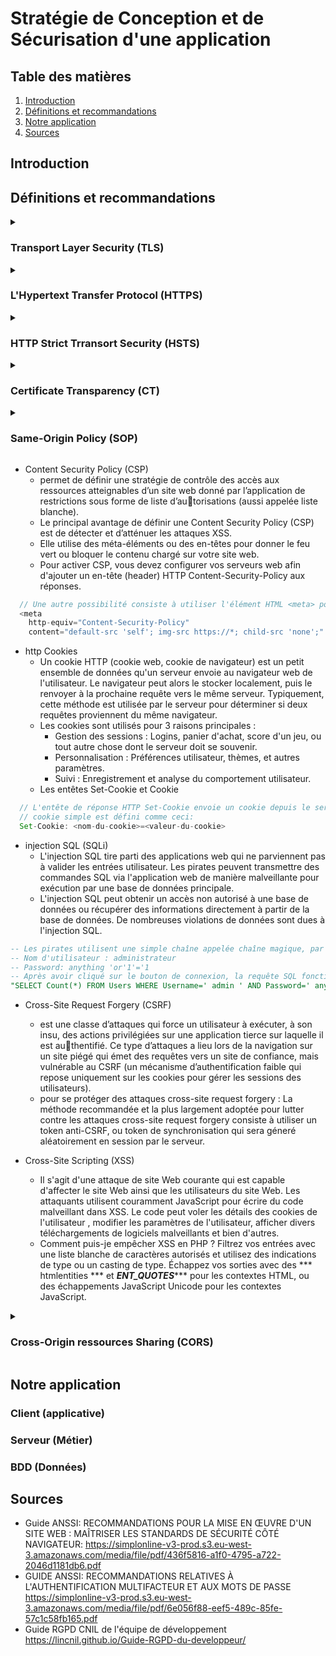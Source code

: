 # Stratégie de Conception et de Sécurisation d'une application

## Table des matières
 1. [Introduction](#introduction)
 2. [Définitions et recommandations](#définitions-et-recommandations)
 3. [Notre application](#notre-application)
 4. [Sources](#sources)
## Introduction
<!-- Notre introduction en anglais -->



## Définitions et recommandations

<!-- Liste des termes avec définition, recommandations, exemples, couche ntier -->

<!--  Voici un Model

<details>
  <summary>

  ### I'am the HEADER
  
  </summary>

  #### Définition
  - First line.
    - Sub-First line.
  - Second line
  
  #### Recommandations
  - R1 - title of recommandation
    - Content
  - R2
    - Content

</details>

 -->
<details>
  <summary>

  ### Transport Layer Security (TLS)

  </summary>

  #### Définition
  - Transport Layer Security anciennement appelé Secure Socket Layer (SSL) est un protocole cryptographique conçu pour fournir une communications sécurisé sur un réseau informatique.
  - TLS permet de garantir 3 propriété de sécurité, 
    - `Confidentialité` : Personne d'autre ne peut lire la communication parce que elle est chiffré.
    - `Authenticité` : L'identité des participants à la communication peut être vérifier.
    - `intégrité` : Les messages de la communication ne peuvent pas être modifiées en route par un adversaire.
  #### Recommandations
  - R1 - Recommandations de sécurité relatives à TLS: 
    - Il est nécessaire de mettre en œuvre les Recommandations de sécurité relatives à TLS
    pour tout site même si celui-ci ne traite pas d’informations sensibles.
</details>

<details>
  <summary>

  ### L'Hypertext Transfer Protocol (HTTPS) 
  
  </summary>

  #### Définition
  - C'est un protocole de communication client-serveur pout accéder à des ressources sur un serveur web.
  - La mise en place de HTTPS sur un site ou une application web est une garantie de sécurité qui
    repose sur TLS pour assurer la confidentialité, l'authenticité et l’intégrité des informations échangées, ainsi que
    l’authenticité du serveur contacté.
  - les requêtes HTTP contient : une méthode, un cible et la version du protocole, contient également un en-tête.

  
  #### Recommandations
  - R2 - Mettre en œuvre HSTS
    - Il est nécessaire de mettre en œuvre `HSTS` afin de limiter les risques d’attaque de
    type **Man-In-The-Middle** dus à des accès non sécurisés générés par les utilisateurs ou
    par un attaquant.
  - R3 - Surveiller les CT logs
    - Il est recommandé que l’hébergeur ou le responsable d’un site web mette en œuvre
    un processus de surveillance des Certificate Transparency logs afin de détecter et révo￾quer les certificats illégitimes qui correspondent à des domaines sous son contrôle.

</details>


<details>
  <summary>

  ### HTTP Strict Trransort Security (HSTS)
  
  </summary>

  #### Définition
  - indique au navigateur d’utiliser automatiquement HTTPS pour tous les accès au site web.
  - HSTS permet à un site Web d'informer le navigateur qu'il ne doit jamais charger le site à l'aide de HTTP et qu'il doit automatiquement convertir toutes les tentatives d'accès au site à l'aide de HTTP en requêtes HTTPS.
  - Demander au navigateur d’utiliser exclusivement HTTPS pour se connecter au site
    visité et à ses sous-domaines, pour une durée d’un an : 
    ``` Strict−Transport−Securit : max−age =31536000 ; includeSubDomains ; ```
  - PS: HTTPS securise seulement l'echange d'informations il agit uniquement pendant l'échange
  
  #### Recommandations
  - R2 - Mettre en œuvre HSTS
    - Il est nécessaire de mettre en œuvre `HSTS` afin de limiter les risques d’attaque de
    type **Man-In-The-Middle** dus à des accès non sécurisés générés par les utilisateurs ou
    par un attaquant.
  - *Attention*
    - Attention, la pérennité de l’accès en HTTPS est un prérequis indispensable à HSTS, qui rendra l’accès en clair impossible

</details>
 
 
<details>
  <summary>

  ### Certificate Transparency (CT)
  
  </summary>

  #### Définition
  - L'autorité de certification c'est un eco-systeme qui vise à faciliter la détection de certificats frauduleux ou invalides.
  
  #### Recommandations
  - R3 - Surveiller les CT logs
    - Il est recommandé que l’hébergeur ou le responsable d’un site web mette en œuvre
    un processus de surveillance des *Certificate Transparency* logs afin de détecter et révoquer les certificats illégitimes qui correspondent à des domaines sous son contrôle.


</details>


  
<details>
  <summary>

  ### Same-Origin Policy (SOP)
  
  </summary>

  #### Définition
  - c'est un protocole qui restrient dans la communications lorsque ils ont des origine differents.
  - *SOP* est l'une des protections les plus importantes du navigateur.
  - Elle sert à vérifier que les contenus chargés sur la page proviennent du même domaine que celle-ci.
  - Toutes les données doivent provenir de la même source, c'est-à-dire du même serveur. 
  
</details>


</details>

- Content Security Policy (CSP)
  - permet de définir une stratégie de contrôle des accès aux ressources atteignables d’un site web donné par l’application de restrictions sous forme de liste d’au￾torisations (aussi appelée liste blanche).
  - Le principal avantage de définir une Content Security Policy (CSP) est de détecter et d’atténuer les attaques XSS.
  - Elle utilise des méta-éléments ou des en-têtes pour donner le feu vert ou bloquer le contenu chargé sur votre site web.
  - Pour activer CSP, vous devez configurer vos serveurs web afin d'ajouter un en-tête (header) HTTP Content-Security-Policy aux réponses. 
```js
  // Une autre possibilité consiste à utiliser l'élément HTML <meta> pour configurer la règle,
  <meta
    http-equiv="Content-Security-Policy"
    content="default-src 'self'; img-src https://*; child-src 'none';" />
``` 

- http Cookies
  - Un cookie HTTP (cookie web, cookie de navigateur) est un petit ensemble de données qu'un serveur envoie au navigateur web de l'utilisateur. Le navigateur peut alors le stocker localement, puis le renvoyer à la prochaine requête vers le même serveur. Typiquement, cette méthode est utilisée par le serveur pour déterminer si deux requêtes proviennent du même navigateur.
  - Les cookies sont utilisés pour 3 raisons principales :
    - Gestion des sessions : Logins, panier d'achat, score d'un jeu, ou tout autre chose dont le serveur doit se souvenir.
    - Personnalisation : Préférences utilisateur, thèmes, et autres paramètres.
    - Suivi : Enregistrement et analyse du comportement utilisateur.
  - Les entêtes Set-Cookie et Cookie
```js
  // L'entête de réponse HTTP Set-Cookie envoie un cookie depuis le serveur vers le navigateur.
  // cookie simple est défini comme ceci:
  Set-Cookie: <nom-du-cookie>=<valeur-du-cookie>
```

- injection SQL (SQLi)
  - L'injection SQL tire parti des applications web qui ne parviennent pas à valider les entrées utilisateur. Les pirates peuvent transmettre des commandes SQL via l'application web de manière malveillante pour exécution par une base de données principale.
  - L'injection SQL peut obtenir un accès non autorisé à une base de données ou récupérer des informations directement à partir de la base de données. De nombreuses violations de données sont dues à l'injection SQL.
```sql
-- Les pirates utilisent une simple chaîne appelée chaîne magique, par exemple : 
-- Nom d'utilisateur : administrateur
-- Password: anything 'or'1'='1
-- Après avoir cliqué sur le bouton de connexion, la requête SQL fonctionnera comme suit :
"SELECT Count(*) FROM Users WHERE Username=' admin ' AND Password=' anything 'or'1'='1 ' ";
```

- Cross-Site Request Forgery (CSRF) 
  - est une classe d’attaques qui force un utilisateur à exécuter, à son insu, des actions privilégiées sur une application tierce sur laquelle il est au￾thentifié. Ce type d’attaques a lieu lors de la navigation sur un site piégé qui émet des requêtes
  vers un site de confiance, mais vulnérable au CSRF (un mécanisme d’authentification faible qui repose uniquement sur les cookies pour gérer les sessions des utilisateurs).
  - pour se protéger des attaques cross-site request forgery : La méthode recommandée et la plus largement adoptée pour lutter contre les attaques cross-site request forgery consiste à utiliser un token anti-CSRF, ou token de synchronisation qui sera géneré aléatoirement en session par le serveur.


- Cross-Site Scripting (XSS)
  - Il s'agit d'une attaque de site Web courante qui est capable d'affecter le site Web ainsi que les utilisateurs du site Web. Les attaquants utilisent couramment JavaScript pour écrire du code malveillant dans XSS. Le code peut voler les détails des cookies de l'utilisateur , modifier les paramètres de l'utilisateur, afficher divers téléchargements de logiciels malveillants et bien d'autres.
  - Comment puis-je empêcher XSS en PHP ? Filtrez vos entrées avec une liste blanche de caractères autorisés et utilisez des indications de type ou un casting de type. Échappez vos sorties avec des *** htmlentities *** et  ***ENT_QUOTES******  pour les contextes HTML, ou des échappements JavaScript Unicode pour les contextes JavaScript.



  
<details>
  <summary>

  ### Cross-Origin ressources Sharing (CORS)
  
  </summary>

  #### Définition
  - le Cross-Origin Resource Sharing il est en réalité strictement interdit : quiconque appelle un site Web ne doit pas charger d’autres données venant de serveurs externes ! Mais il peut y avoir des exceptions. Si les deux exploitants du site s’entendent sur une coopération, rien ne s’oppose à un accord. Le Cross-Origin Resource Sharing (CORS) régit cette coopération, il est donc important de n'utiliser CORS que dans certains cas particuliers, et de le configurer de manière aussi restrictive que possible.
  - Accepter de partager les ressources entre un ou plusieur origine.
```js
    // hôte A
    /OPTIONS
    Origin: 'http://example.com'
    Access-Control-Request-Method: DELETE
```
```js
    // hôte B
    Access-Control-Allow-Origin: 'http://example.com'
    Access-Control-Allow-Methods: PUT, POST, DELETE
```
[This operation performs a simple exchange between the client and the server, using CORS headers to handle the privileges:](images/simple-req.png)

</details>



## Notre application

<!-- Ce que l'ont va mettre en place et pour quel raison -->

### Client (applicative)

### Serveur (Métier)
### BDD (Données)
## Sources

- Guide ANSSI: RECOMMANDATIONS POUR LA MISE EN ŒUVRE D'UN SITE WEB : MAÎTRISER LES STANDARDS DE SÉCURITÉ CÔTÉ NAVIGATEUR:
  https://simplonline-v3-prod.s3.eu-west-3.amazonaws.com/media/file/pdf/436f5816-a1f0-4795-a722-2046d1181db6.pdf
- GUIDE ANSSI: RECOMMANDATIONS RELATIVES À L'AUTHENTIFICATION MULTIFACTEUR ET AUX MOTS DE PASSE
  https://simplonline-v3-prod.s3.eu-west-3.amazonaws.com/media/file/pdf/6e056f88-eef5-489c-85fe-57c1c58fb165.pdf
- Guide RGPD CNIL de l'équipe de développement
  https://lincnil.github.io/Guide-RGPD-du-developpeur/

